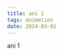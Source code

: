 ```yaml
---
title: ani 1
tags: animation
date: 2024-03-01
---
```

<div data-lang="en">
ani 1
</div>

<div data-lang="zh-TW" style="display: none;">
動畫1！！
</div>

<!--more-->
